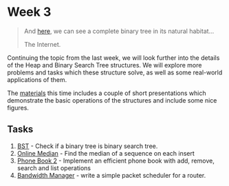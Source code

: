 # Week 3

> And [here](http://imgur.com/L77FY5X), we can see a
> complete binary tree in its natural habitat...
>
> The Internet.

Continuing the topic from the last week, we will look further into the details
of the Heap and Binary Search Tree structures. We will explore more problems
and tasks which these structure solve, as well as some real-world applications
of them.

The [materials](materials/binary_trees.md) this time includes a couple of short
presentations which demonstrate the basic operations of the structures and include
some nice figures.

## Tasks

1. [BST](1-BST/README.md) - Check if a binary tree is binary search tree.
1. [Online Median](2-Online-Median/README.md) - Find the median of a sequence
on each insert
1. [Phone Book 2](3-Phone-Book-2/README.md) - Implement an efficient phone book
with add, remove, search and list operations
1. [Bandwidth Manager](4-Bandwidth-Manager/README.md) - write a simple packet
scheduler for a router.
